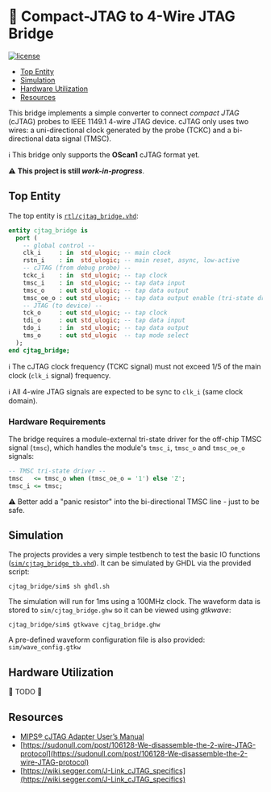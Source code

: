 # :electric_plug: Compact-JTAG to 4-Wire JTAG Bridge

[![license](https://img.shields.io/github/license/stnolting/cjtag_bridge)](https://github.com/stnolting/cjtag_bridge/blob/main/LICENSE)

* [Top Entity](#Top-Entity)
* [Simulation](#Simulation)
* [Hardware Utilization](#Hardware-Utilization)
* [Resources](#Resources)

This bridge implements a simple converter to connect _compact JTAG_ (cJTAG) probes to IEEE 1149.1 4-wire JTAG device.
cJTAG only uses two wires: a uni-directional clock generated by the probe (TCKC) and a bi-directional data signal (TMSC).

:information_source: This bridge only supports the **OScan1** cJTAG format yet.

:warning: **This project is still _work-in-progress_**.


## Top Entity

The top entity is [`rtl/cjtag_bridge.vhd`](https://github.com/stnolting/cjtag_bridge/blob/main/rtl/cjtag_bridge.vhd):

```vhdl
entity cjtag_bridge is
  port (
    -- global control --
    clk_i     : in  std_ulogic; -- main clock
    rstn_i    : in  std_ulogic; -- main reset, async, low-active
    -- cJTAG (from debug probe) --
    tckc_i    : in  std_ulogic; -- tap clock
    tmsc_i    : in  std_ulogic; -- tap data input
    tmsc_o    : out std_ulogic; -- tap data output
    tmsc_oe_o : out std_ulogic; -- tap data output enable (tri-state driver)
    -- JTAG (to device) --
    tck_o     : out std_ulogic; -- tap clock
    tdi_o     : out std_ulogic; -- tap data input
    tdo_i     : in  std_ulogic; -- tap data output
    tms_o     : out std_ulogic  -- tap mode select
  );
end cjtag_bridge;
```

:information_source: The cJTAG clock frequency (TCKC signal) must not exceed 1/5 of the main clock (`clk_i` signal) frequency.

:information_source: All 4-wire JTAG signals are expected to be sync to `clk_i` (same clock domain).

### Hardware Requirements

The bridge requires a module-external tri-state driver for the off-chip TMSC signal (`tmsc`), which handles the module's
`tmsc_i`, `tmsc_o` and `tmsc_oe_o` signals:

```vhdl
-- TMSC tri-state driver --
tmsc   <= tmsc_o when (tmsc_oe_o = '1') else 'Z';
tmsc_i <= tmsc;
```

:warning: Better add a "panic resistor" into the bi-directional TMSC line - just to be safe.


## Simulation

The projects provides a very simple testbench to test the basic IO functions
([`sim/cjtag_bridge_tb.vhd`](https://github.com/stnolting/cjtag_bridge/blob/main/sim/cjtag_bridge_tb.vhd)).
It can be simulated by GHDL via the provided script:

```
cjtag_bridge/sim$ sh ghdl.sh
```

The simulation will run for 1ms using a 100MHz clock. The waveform data is stored to `sim/cjtag_bridge.ghw`
so it can be viewed using _gtkwave_:

```
cjtag_bridge/sim$ gtkwave cjtag_bridge.ghw
```

A pre-defined waveform configuration file is also provided: `sim/wave_config.gtkw`


## Hardware Utilization

:construction: TODO :construction:


## Resources

* [MIPS® cJTAG Adapter User’s Manual](https://s3-eu-west-1.amazonaws.com/downloads-mips/mips-documentation/login-required/mips_cjtag_adapter_users_manual.pdf)
* [https://sudonull.com/post/106128-We-disassemble-the-2-wire-JTAG-protocol](https://sudonull.com/post/106128-We-disassemble-the-2-wire-JTAG-protocol)
* [https://wiki.segger.com/J-Link_cJTAG_specifics](https://wiki.segger.com/J-Link_cJTAG_specifics)
